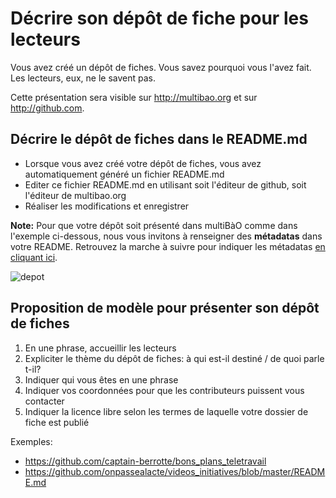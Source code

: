 # Décrire son dépôt de fiche pour les lecteurs

Vous avez créé un dépôt de fiches.
Vous savez pourquoi vous l'avez fait.
Les lecteurs, eux, ne le savent pas. 

Cette présentation sera visible sur http://multibao.org et sur http://github.com.

## Décrire le dépôt de fiches dans le README.md

* Lorsque vous avez créé votre dépôt de fiches, vous avez automatiquement généré un fichier README.md
* Editer ce fichier README.md en utilisant soit l'éditeur de github, soit l'éditeur de multibao.org
* Réaliser les modifications et enregistrer

**Note:** Pour que votre dépôt soit présenté dans multiBàO comme dans l'exemple ci-dessous, nous vous invitons à renseigner des **métadatas** dans votre README. Retrouvez la marche à suivre pour indiquer les métadatas [en cliquant ici](http://www.multibao.org/multibao/documentation/fiches/metadatas.md).

![depot](https://framapic.org/HfTvNFpE9wMv/WNdWwz61z1V9.PNG)

## Proposition de modèle pour présenter son dépôt de fiches

1. En une phrase, accueillir les lecteurs
2. Expliciter le thème du dépôt de fiches: à qui est-il destiné / de quoi parle t-il? 
3. Indiquer qui vous êtes en une phrase
4. Indiquer vos coordonnées pour que les contributeurs puissent vous contacter
5. Indiquer la licence libre selon les termes de laquelle votre dossier de fiche est publié

Exemples:

* https://github.com/captain-berrotte/bons_plans_teletravail
* https://github.com/onpassealacte/videos_initiatives/blob/master/README.md

